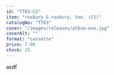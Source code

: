 ```yaml
---
id: "TT03-CS"
item: "roxbury & roxbury, too. (CS)"
catalogNo: "TT03"
cover: "/images/releases/album-one.jpg"
coverAlt: ""
format: "cassette"
price: 7.00
stock: 25
---
```


asdf